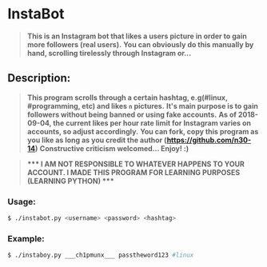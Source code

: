 # InstaBot
> __This is an Instagram bot that likes a users picture in order to gain more followers (real users).__
> __You can obviously do this manually by hand, scrolling tirelessly through Instagram or...__

## Description:
> __This program scrolls through a certain hashtag, e.g(#linux, #programming, etc) and likes `n` pictures.__
> __It's main purpose is to gain followers without being banned or using fake accounts.__
> __As of 2018-09-04, the current likes per hour rate limit for Instagram varies on accounts, so adjust accordingly.__
> __You can fork, copy this program as you like as long as you credit the author (https://github.com/n30-14)__
> __Constructive criticism welcomed... Enjoy! :)__

> __*** I AM NOT RESPONSIBLE TO WHATEVER HAPPENS TO YOUR ACCOUNT. I MADE THIS PROGRAM FOR LEARNING PURPOSES (LEARNING PYTHON) ***__

### Usage:
```bash
$ ./instabot.py <username> <password> <hashtag>
```
### Example:
```bash
$ ./instaboy.py ___ch1pmunx___ passtheword123 #linux
```
